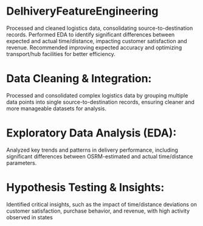 # DelhiveryFeatureEngineering
Processed and cleaned logistics data, consolidating source-to-destination records. Performed EDA to identify significant differences between expected and actual time/distance, impacting customer satisfaction and revenue. Recommended improving expected accuracy and optimizing transport/hub facilities for better efficiency.
# Data Cleaning & Integration: 
Processed and consolidated complex logistics data by grouping multiple data points into single source-to-destination records, ensuring cleaner and more manageable datasets for analysis.
# Exploratory Data Analysis (EDA): 
Analyzed key trends and patterns in delivery performance, including significant differences between OSRM-estimated and actual time/distance parameters.
# Hypothesis Testing & Insights: 
Identified critical insights, such as the impact of time/distance deviations on customer satisfaction, purchase behavior, and revenue, with high activity observed in states 
